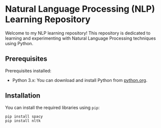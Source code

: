 # Natural Language Processing (NLP) Learning Repository

Welcome to my NLP learning repository! This repository is dedicated to learning and experimenting with Natural Language Processing techniques using Python.

## Prerequisites

Prerequisites installed:

- Python 3.x: You can download and install Python from [python.org](https://www.python.org/downloads/).

## Installation

You can install the required libraries using `pip`:

```bash
pip install spacy
pip install nltk
